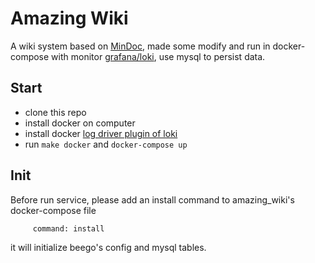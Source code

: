 # Amazing Wiki

A wiki system based on [MinDoc](https://github.com/lifei6671/mindoc), made some modify and run in docker-compose with monitor [grafana/loki](https://github.com/grafana/loki#loki-like-prometheus-but-for-logs), use mysql to persist data.


## Start

* clone this repo
* install docker on computer
* install docker [log driver plugin of loki](https://github.com/grafana/loki/tree/master/cmd/docker-driver)
* run `make docker` and `docker-compose up`

## Init

Before run service, please add an install command to amazing_wiki's docker-compose file

```
     command: install
```

it will initialize beego's config and mysql tables. 


